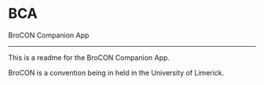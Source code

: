 # BCA
BroCON Companion App
<hr>
This is a readme for the BroCON Companion App.

BroCON is a convention being in held in the University of Limerick.
